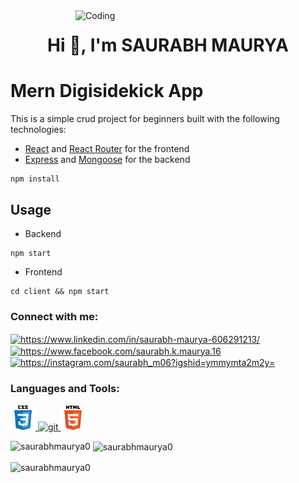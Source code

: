 <img align="right" alt="Coding" width="400"  src="https://thumbs.gfycat.com/BetterFalseKid-max-1mb.gif">
<h1 align="center">Hi 👋, I'm SAURABH MAURYA</h1>

# Mern Digisidekick App

This is a simple crud project for beginners built with the following technologies:
- [React](https://facebook.github.io/react/) and [React Router](https://reacttraining.com/react-router/) for the frontend
- [Express](http://expressjs.com/) and [Mongoose](http://mongoosejs.com/) for the backend




```shell
npm install
```


## Usage

- Backend
```shell
npm start
```

- Frontend
```shell
cd client && npm start
```




<h3 align="left">Connect with me:</h3>
<p align="left">
<a href="https://linkedin.com/in/https://www.linkedin.com/in/saurabh-maurya-606291213/" target="blank"><img align="center" src="https://raw.githubusercontent.com/rahuldkjain/github-profile-readme-generator/master/src/images/icons/Social/linked-in-alt.svg" alt="https://www.linkedin.com/in/saurabh-maurya-606291213/" height="30" width="40" /></a>
<a href="https://fb.com/https://www.facebook.com/saurabh.k.maurya.16" target="blank"><img align="center" src="https://raw.githubusercontent.com/rahuldkjain/github-profile-readme-generator/master/src/images/icons/Social/facebook.svg" alt="https://www.facebook.com/saurabh.k.maurya.16" height="30" width="40" /></a>
<a href="https://instagram.com/https://instagram.com/saurabh_m06?igshid=ymmymta2m2y=" target="blank"><img align="center" src="https://raw.githubusercontent.com/rahuldkjain/github-profile-readme-generator/master/src/images/icons/Social/instagram.svg" alt="https://instagram.com/saurabh_m06?igshid=ymmymta2m2y=" height="30" width="40" /></a>
</p>

<h3 align="left">Languages and Tools:</h3>
<p align="left"> <a href="https://www.w3schools.com/css/" target="_blank" rel="noreferrer"> <img src="https://raw.githubusercontent.com/devicons/devicon/master/icons/css3/css3-original-wordmark.svg" alt="css3" width="40" height="40"/> </a> <a href="https://git-scm.com/" target="_blank" rel="noreferrer"> <img src="https://www.vectorlogo.zone/logos/git-scm/git-scm-icon.svg" alt="git" width="40" height="40"/> </a> <a href="https://www.w3.org/html/" target="_blank" rel="noreferrer"> <img src="https://raw.githubusercontent.com/devicons/devicon/master/icons/html5/html5-original-wordmark.svg" alt="html5" width="40" height="40"/> </a> </p>

<p><img align="left" src="https://github-readme-stats.vercel.app/api/top-langs?username=saurabhmaurya0&show_icons=true&locale=en&layout=compact" alt="saurabhmaurya0" /></p>

<p>&nbsp;<img align="center" src="https://github-readme-stats.vercel.app/api?username=saurabhmaurya0&show_icons=true&locale=en" alt="saurabhmaurya0" /></p>

<p><img align="center" src="https://github-readme-streak-stats.herokuapp.com/?user=saurabhmaurya0&" alt="saurabhmaurya0" /></p>
